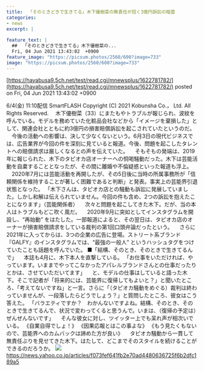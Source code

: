 ```yaml
---
title:  「そのときどきで生きてる」木下優樹菜の無責任が招く3億円訴訟の暗雲  
categories:
- news
excerpt: |
  
feature_text: |
  ##  「そのときどきで生きてる」木下優樹菜の...
  Fri, 04 Jun 2021 13:43:02  +0900
feature_image: "https://picsum.photos/2560/600?image=733"
image: "https://picsum.photos/2560/600?image=733"
---
```


[https://hayabusa9.5ch.net/test/read.cgi/mnewsplus/1622781782/](https://hayabusa9.5ch.net/test/read.cgi/mnewsplus/1622781782/)
posted on Fri, 04 Jun 2021 13:43:02  +0900

<!--more-->

6/4(金) 11:10配信 SmartFLASH Copyright (C) 2021 Kobunsha Co.， Ltd. All Rights Reserved. 　木下優樹菜（33）にまたもやトラブルが報じられ、波紋を呼んでいる。モデルを務めていた化粧品会社などから「イメージを棄損した」として、関連会社とともに約3億円の損害賠償訴訟を起こされていたというのだ。 　今後の活動への影響は、決して少なくないという。6月3日の現代ビジネスでは、広告業界が今回の件を深刻に見ていると報道。今後、問題を起こしたタレントへの賠償請求は厳しくなるとの声を伝えていた。 　そもそもの発端は、2019年に報じられた、木下のタピオカ店オーナーへの恫喝騒動だった。木下は芸能活動を自粛することとなったが、その間に離婚や不倫疑惑といった報道も浮上。 　2020年7月には芸能活動を再開したが、その5日後に当時の所属事務所が「信頼関係を維持することが著しく困難であると判断」と発表。事実上の芸能界引退状態となった。 「木下さんは、タピオカ店との騒動も訴訟に発展していました。しかし和解は伝えられていません。今回の件も含め、2つの訴訟を抱えたことになります」（芸能関係者） 　次々と問題を起こしてきた木下。だが、当の本人はトラブルもどこ吹く風だ。 　2020年9月に突如としてインスタグラムを開設し、“再始動” をはたした。一部報道によると、その翌日は、タピオカ店のオーナーが損害賠償請求をしている裁判の第1回口頭弁論だったという。 　さらに2021年に入ってからは、3つの企業の広告に登場。ストリート系ブランド『GALFY』のインスタグラムでは、“最強の一般人” というハッシュタグをつけていたことも話題を呼んでいた。 ■「結構、そのとき、そのときで生きてるんで」 　本誌も4月に、木下本人を直撃している。 「お仕事をいただければ、やっています。いままでやってこなかったアパレルブランドさんとの仕事だったりとかは、させていただいてます」 　と、モデルの仕事はしていると語った木下。そこで記者が「将来的には、芸能界に復帰してもよいと？」と聞いたところ、「考えてないですね」と一言。さらに「（タピオカ騒動をめぐる）裁判は終わっていませんが、一段落したらどうでしょう？」と質問したところ、彼女はこう答えた。 「バラエティですか？　わかんないですよね。結構、そのとき、そのときで生きてるんで、状況で変わってくると思うんで。いまは、（復帰の予定は）ぜんぜんないです」 　そんな彼女に対し、ツイッター上でも呆れ声が相次いでいる。 《自業自得でしょ！》 《因果応報とはこの事よな》 《もう見たくもないので、芸能界へのカムバックは諦めた方が良い》 　タピオカ騒動から一貫して無責任ぶりを見せてきた木下。はたして、どこまでそのスタイルを続けることができるのだろうか。 ![](https://amd-pctr.c.yimg.jp/r/iwiz-amd/20210604-00010006-flash-000-5-view.jpg) https://news.yahoo.co.jp/articles/f073fef641fb2e70ad4480636725f6b2dfc189a5
